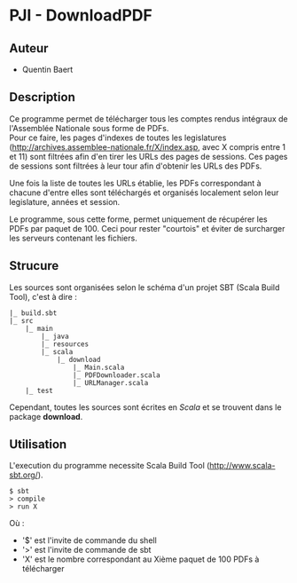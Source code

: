 PJI - DownloadPDF
=================

Auteur
------

- Quentin Baert

Description
-----------

Ce programme permet de télécharger tous les comptes rendus intégraux de l'Assemblée Nationale sous forme de PDFs.  
Pour ce faire, les pages d'indexes de toutes les legislatures (http://archives.assemblee-nationale.fr/X/index.asp, avec X compris entre 1 et 11) sont filtrées afin d'en tirer les URLs des pages de sessions. Ces pages de sessions sont filtrées à leur tour afin d'obtenir les URLs des PDFs.

Une fois la liste de toutes les URLs établie, les PDFs correspondant à chacune d'entre elles sont téléchargés et organisés localement selon leur legislature, années et session.

Le programme, sous cette forme, permet uniquement de récupérer les PDFs par paquet de 100. Ceci pour rester "courtois" et éviter de surcharger les serveurs contenant les fichiers.

Strucure
--------

Les sources sont organisées selon le schéma d'un projet SBT (Scala Build Tool), c'est à dire :

```
|_ build.sbt  
|_ src  
	|_ main  
		|_ java  
		|_ resources  
		|_ scala  
			|_ download  
				|_ Main.scala  
				|_ PDFDownloader.scala  
				|_ URLManager.scala  
	|_ test  
```

Cependant, toutes les sources sont écrites en *Scala* et se trouvent dans le package **download**.

Utilisation
-----------

L'execution du programme necessite Scala Build Tool (http://www.scala-sbt.org/).

```
$ sbt
> compile
> run X
```

Où :  
- '$' est l'invite de commande du shell  
- '>' est l'invite de commande de sbt  
- 'X' est le nombre correspondant au Xième paquet de 100 PDFs à télécharger  

